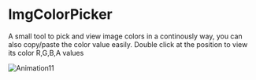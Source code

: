# ImgColorPicker

  A small tool to pick and view image colors in a continously way, you can also copy/paste the color value easily.
  Double click at the position to view its color R,G,B,A values

  ![Animation11](https://user-images.githubusercontent.com/12863417/72677367-a5f60e80-3ad6-11ea-8b1b-18329733fd7e.gif)
